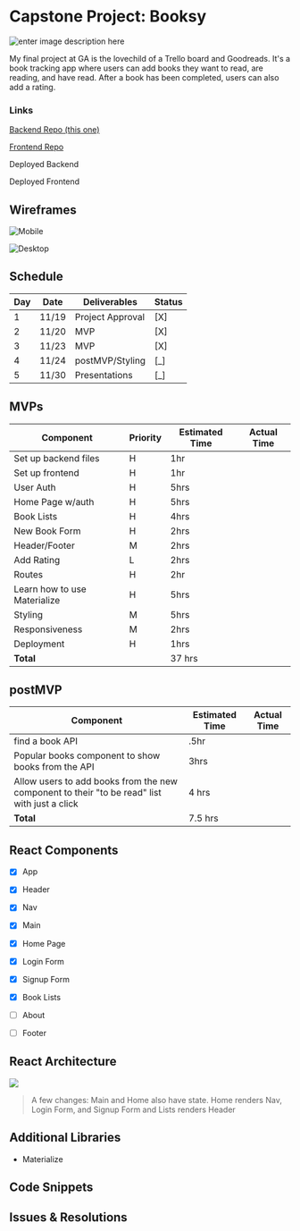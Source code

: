 ﻿# Capstone Project: Booksy


![enter image description here](https://media.giphy.com/media/vKwVYThtQocWA/giphy.gif)

My final project at GA is the lovechild of a Trello board and Goodreads. It's a book tracking app where users can add books they want to read, are reading, and have read. After a book has been completed, users can also add a rating. 

### Links
[Backend Repo (this one)](https://github.com/r-shahid/booksy-api)

[Frontend Repo](https://github.com/r-shahid/booksy-client)

Deployed Backend

Deployed Frontend

## Wireframes
![Mobile](https://res.cloudinary.com/rshahid/image/upload/v1605764234/capstone/5ffd3f1e16dd42cb9deb622d38d8f907_u6g9mb.png)

![Desktop](https://res.cloudinary.com/rshahid/image/upload/v1605764232/capstone/Da34d493ce98e6e673117de3033a76980_edzcbs.png)



## Schedule

|Day| Date| Deliverables  | Status |
|--|--|--|--|
| 1 | 11/19 | Project Approval |[X]|
|2|11/20|MVP|[X]|
|3|11/23|MVP|[X]|
|4|11/24|postMVP/Styling|[_]|
|5|11/30| Presentations| [_] |


## MVPs

|Component| Priority  | Estimated Time | Actual Time|
|--|--|--|--|
|Set up backend files  | H | 1hr||
|Set up frontend|H|1hr||
|User Auth|H|5hrs|
|Home Page w/auth|H| 5hrs|
|Book Lists| H|4hrs|
|New Book Form| H| 2hrs|
|Header/Footer|M|2hrs
|Add Rating|L|2hrs|
|Routes|H|2hr|
|Learn how to use Materialize| H| 5hrs|
|Styling|M|5hrs|
|Responsiveness|M|2hrs|
|Deployment| H|1hrs|
|**Total**||37 hrs|


## postMVP

|Component| Estimated Time| Actual Time|
|--|--|--|
| find a book API | .5hr |
|Popular books component to show books from the API| 3hrs|
|Allow users to add books from the new component to their "to be read" list with just a click| 4 hrs|
|**Total**|7.5 hrs|



## React Components

 - [x] App
 - [x] Header
 - [x] Nav
 - [x] Main
 - [x] Home Page
 - [x] Login Form
 - [x] Signup Form
 - [x] Book Lists
 - [ ] About
 - [ ] Footer




## React Architecture

![](https://res.cloudinary.com/rshahid/image/upload/v1605764808/capstone/Untitled_drawing_s4rch7.png)

> A few changes: Main and Home also have state. Home renders Nav, Login Form, and Signup Form and Lists renders Header

## Additional Libraries

 - Materialize

## Code Snippets

## Issues & Resolutions
